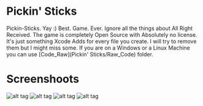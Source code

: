 Pickin' Sticks 
============= 
Pickin-Sticks. Yay :) Best. Game. Ever. Ignore all the things about All Right Received. The game is completely Open Source with Absolutely no license. It's just something Xcode Adds for every file you create. I will try to remove them but I might miss some.
If you are on a Windows or a Linux Machine you can use [Code_Raw](Pickin' Sticks/Raw_Code) folder. 

Screenshoots
============= 
![alt tag](https://raw.githubusercontent.com/Alexthelionheart/Pickin-Sticks/master/Screenshots%20/Screen%20Shot%202016-06-16%20at%2012.11.53%20AM.jpg)
![alt tag](https://raw.githubusercontent.com/Alexthelionheart/Pickin-Sticks/master/Screenshots%20/Screen%20Shot%202016-06-16%20at%2012.16.22%20AM.png)
![alt tag](https://raw.githubusercontent.com/Alexthelionheart/Pickin-Sticks/master/Screenshots%20/Screen%20Shot%202016-06-16%20at%2012.16.33%20AM.png)
![alt tag](https://raw.githubusercontent.com/Alexthelionheart/Pickin-Sticks/master/Screenshots%20/Screen%20Shot%202016-06-16%20at%2012.16.45%20AM.png)

